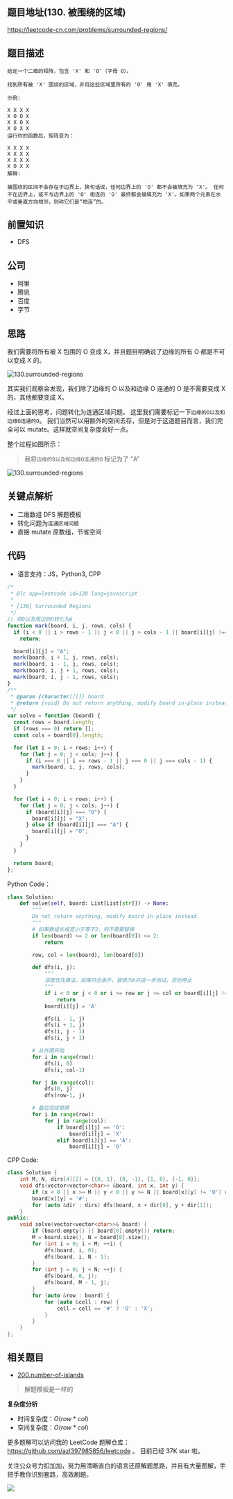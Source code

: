 ## 题目地址(130. 被围绕的区域)

https://leetcode-cn.com/problems/surrounded-regions/

## 题目描述

```
给定一个二维的矩阵，包含 'X' 和 'O'（字母 O）。

找到所有被 'X' 围绕的区域，并将这些区域里所有的 'O' 用 'X' 填充。

示例:

X X X X
X O O X
X X O X
X O X X
运行你的函数后，矩阵变为：

X X X X
X X X X
X X X X
X O X X
解释:

被围绕的区间不会存在于边界上，换句话说，任何边界上的 'O' 都不会被填充为 'X'。 任何不在边界上，或不与边界上的 'O' 相连的 'O' 最终都会被填充为 'X'。如果两个元素在水平或垂直方向相邻，则称它们是“相连”的。

```

## 前置知识

- DFS

## 公司

- 阿里
- 腾讯
- 百度
- 字节

## 思路

我们需要将所有被 X 包围的 O 变成 X，并且题目明确说了边缘的所有 O 都是不可以变成 X 的。

![130.surrounded-regions](https://p.ipic.vip/6x2fc3.jpg)

其实我们观察会发现，我们除了边缘的 O 以及和边缘 O 连通的 O 是不需要变成 X 的，其他都要变成 X。

经过上面的思考，问题转化为连通区域问题。 这里我们需要标记一下`边缘的O以及和边缘O连通的O`。
我们当然可以用额外的空间去存，但是对于这道题目而言，我们完全可以 mutate。这样就空间复杂度会好一点。

整个过程如图所示：

> 我将`边缘的O以及和边缘O连通的O` 标记为了 "A"

![130.surrounded-regions](https://p.ipic.vip/qs9r9e.jpg)

## 关键点解析

- 二维数组 DFS 解题模板
- 转化问题为`连通区域问题`
- 直接 mutate 原数组，节省空间

## 代码

- 语言支持：JS，Python3, CPP

```js
/*
 * @lc app=leetcode id=130 lang=javascript
 *
 * [130] Surrounded Regions
 */
// 将O以及周边的O转化为A
function mark(board, i, j, rows, cols) {
  if (i < 0 || i > rows - 1 || j < 0 || j > cols - 1 || board[i][j] !== "O")
    return;

  board[i][j] = "A";
  mark(board, i + 1, j, rows, cols);
  mark(board, i - 1, j, rows, cols);
  mark(board, i, j + 1, rows, cols);
  mark(board, i, j - 1, rows, cols);
}
/**
 * @param {character[][]} board
 * @return {void} Do not return anything, modify board in-place instead.
 */
var solve = function (board) {
  const rows = board.length;
  if (rows === 0) return [];
  const cols = board[0].length;

  for (let i = 0; i < rows; i++) {
    for (let j = 0; j < cols; j++) {
      if (i === 0 || i == rows - 1 || j === 0 || j === cols - 1) {
        mark(board, i, j, rows, cols);
      }
    }
  }

  for (let i = 0; i < rows; i++) {
    for (let j = 0; j < cols; j++) {
      if (board[i][j] === "O") {
        board[i][j] = "X";
      } else if (board[i][j] === "A") {
        board[i][j] = "O";
      }
    }
  }

  return board;
};
```

Python Code：

```python
class Solution:
    def solve(self, board: List[List[str]]) -> None:
        """
        Do not return anything, modify board in-place instead.
        """
        # 如果数组长或宽小于等于2，则不需要替换
        if len(board) <= 2 or len(board[0]) <= 2:
            return

        row, col = len(board), len(board[0])

        def dfs(i, j):
            """
            深度优先算法，如果符合条件，替换为A并进一步测试，否则停止
            """
            if i < 0 or j < 0 or i >= row or j >= col or board[i][j] != 'O':
                return
            board[i][j] = 'A'

            dfs(i - 1, j)
            dfs(i + 1, j)
            dfs(i, j - 1)
            dfs(i, j + 1)

        # 从外围开始
        for i in range(row):
            dfs(i, 0)
            dfs(i, col-1)

        for j in range(col):
            dfs(0, j)
            dfs(row-1, j)

        # 最后完成替换
        for i in range(row):
            for j in range(col):
                if board[i][j] == 'O':
                    board[i][j] = 'X'
                elif board[i][j] == 'A':
                    board[i][j] = 'O'
```

CPP Code:

```cpp
class Solution {
    int M, N, dirs[4][2] = {{0, 1}, {0, -1}, {1, 0}, {-1, 0}};
    void dfs(vector<vector<char>> &board, int x, int y) {
        if (x < 0 || x >= M || y < 0 || y >= N || board[x][y] != 'O') return;
        board[x][y] = '#';
        for (auto &dir : dirs) dfs(board, x + dir[0], y + dir[1]);
    }
public:
    void solve(vector<vector<char>>& board) {
        if (board.empty() || board[0].empty()) return;
        M = board.size(), N = board[0].size();
        for (int i = 0; i < M; ++i) {
            dfs(board, i, 0);
            dfs(board, i, N - 1);
        }
        for (int j = 0; j < N; ++j) {
            dfs(board, 0, j);
            dfs(board, M - 1, j);
        }
        for (auto &row : board) {
            for (auto &cell : row) {
                cell = cell == '#' ? 'O' : 'X';
            }
        }
    }
};
```

## 相关题目

- [200.number-of-islands](./200.number-of-islands.md)

> 解题模板是一样的

**复杂度分析**

- 时间复杂度：$O(row * col)$
- 空间复杂度：$O(row * col)$

更多题解可以访问我的 LeetCode 题解仓库：https://github.com/azl397985856/leetcode 。 目前已经 37K star 啦。

关注公众号力扣加加，努力用清晰直白的语言还原解题思路，并且有大量图解，手把手教你识别套路，高效刷题。

![](https://p.ipic.vip/0cknrk.jpg)
